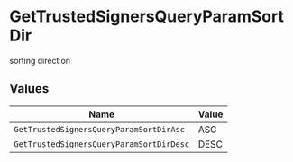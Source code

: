# GetTrustedSignersQueryParamSortDir

sorting direction


## Values

| Name                                     | Value                                    |
| ---------------------------------------- | ---------------------------------------- |
| `GetTrustedSignersQueryParamSortDirAsc`  | ASC                                      |
| `GetTrustedSignersQueryParamSortDirDesc` | DESC                                     |